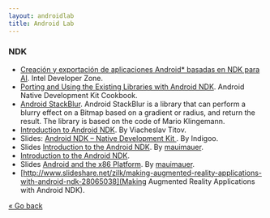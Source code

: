 ```yaml
---
layout: androidlab
title: Android Lab
---
```


### NDK

* [Creación y exportación de aplicaciones Android* basadas en NDK para AI](http://software.intel.com/es-es/android/articles/creating-and-porting-ndk-based-android-apps-for-ia). Intel Developer Zone.
* [Porting and Using the Existing Libraries with Android NDK](http://www.packtpub.com/sites/default/files/9781849691505_Chapter_08.pdf). Android Native Development Kit Cookbook.
* [Android StackBlur](https://github.com/kikoso/android-stackblur). Android StackBlur is a library that can perform a blurry effect on a Bitmap based on a gradient or radius, and return the result. The library is based on the code of Mario Klingemann.
* [Introduction to Android NDK](http://www.elekslabs.com/2013/12/introduction-into-android-ndk.html). By Viacheslav Titov.
* Slides: [Android NDK – Native Development Kit ](http://www.indigoo.com/dox/mobdev/01_Android/Android-NDK.pdf). By Indigoo.
* Slides [Introduction to the Android NDK](https://speakerdeck.com/mauimauer/introduction-to-the-android-ndk). By [mauimauer](https://speakerdeck.com/mauimauer).
* [Introduction to the Android NDK](http://www.slideshare.net/bemyapp/introduction-to-the-ndk-code-fest).
* Slides [Android and the x86 Platform](https://speakerdeck.com/mauimauer/android-and-the-x86-platform). By [mauimauer](https://speakerdeck.com/mauimauer).
* [http://www.slideshare.net/zilk/making-augmented-reality-applications-with-android-ndk-28065038](Making Augmented Reality Applications with Android NDK).

[&laquo; Go back](./)
